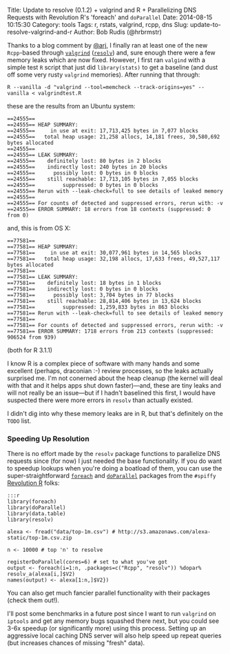 Title: Update to resolve (0.1.2) + valgrind and R + Parallelizing DNS Requests with Revolution R's 'foreach' and `doParallel`
Date: 2014-08-15 10:15:30
Category: tools
Tags: r, rstats, valgrind, rcpp, dns
Slug: update-to-resolve-valgrind-and-r
Author: Bob Rudis (@hrbrmstr)

Thanks to a blog comment by [@arj](http://twitter.com/arj), I finally ran at least one of the new `Rcpp`-based through [`valgrind`](http://valgrind.org/) ([`resolv`](https://github.com/hrbrmstr/resolv)) and, sure enough there were a few memory leaks which are now fixed. However, I first ran `valgind` with a simple test `R` script that just did `library(stats)` to get a baseline (and dust off some very rusty `valgrind` memories). After running that through:

    R --vanilla -d "valgrind --tool=memcheck --track-origins=yes" --vanilla < valgrindtest.R

these are the results from an Ubuntu system:

    ==24555==
    ==24555== HEAP SUMMARY:
    ==24555==     in use at exit: 17,713,425 bytes in 7,077 blocks
    ==24555==   total heap usage: 21,258 allocs, 14,181 frees, 30,580,692 bytes allocated
    ==24555==
    ==24555== LEAK SUMMARY:
    ==24555==    definitely lost: 80 bytes in 2 blocks
    ==24555==    indirectly lost: 240 bytes in 20 blocks
    ==24555==      possibly lost: 0 bytes in 0 blocks
    ==24555==    still reachable: 17,713,105 bytes in 7,055 blocks
    ==24555==         suppressed: 0 bytes in 0 blocks
    ==24555== Rerun with --leak-check=full to see details of leaked memory
    ==24555==
    ==24555== For counts of detected and suppressed errors, rerun with: -v
    ==24555== ERROR SUMMARY: 18 errors from 18 contexts (suppressed: 0 from 0)

and, this is from OS X:

    ==77581==
    ==77581== HEAP SUMMARY:
    ==77581==     in use at exit: 30,077,961 bytes in 14,565 blocks
    ==77581==   total heap usage: 32,198 allocs, 17,633 frees, 49,527,117 bytes allocated
    ==77581==
    ==77581== LEAK SUMMARY:
    ==77581==    definitely lost: 18 bytes in 1 blocks
    ==77581==    indirectly lost: 0 bytes in 0 blocks
    ==77581==      possibly lost: 3,704 bytes in 77 blocks
    ==77581==    still reachable: 28,814,406 bytes in 13,624 blocks
    ==77581==         suppressed: 1,259,833 bytes in 863 blocks
    ==77581== Rerun with --leak-check=full to see details of leaked memory
    ==77581==
    ==77581== For counts of detected and suppressed errors, rerun with: -v
    ==77581== ERROR SUMMARY: 1718 errors from 213 contexts (suppressed: 906524 from 939)

(both for R 3.1.1)

I know R is a complex piece of software with many hands and some excellent (perhaps, draconian :-) review processes, so the leaks actually surprised me. I'm not conerned about the heap cleanup (the kernel will deal with that and it helps apps shut down faster)&mdash;and, these are tiny leaks and will not really be an issue&mdash;but if I hadn't baselined this first, I would have suspected there were more errors in `resolv` than actually existed.

I didn't dig into why these memory leaks are in R, but that's definitely on the `TODO` list.

### Speeding Up Resolution

There is no effort made by the `resolv` package functions to parallelize DNS requests since (for now) I just needed the base functionality. If you do want to speedup lookups when you're doing a boatload of them, you can use the super-straightforward [`foreach`](http://cran.r-project.org/web/packages/foreach/index.html) and [`doParallel`](http://cran.r-project.org/web/packages/doParallel/index.html) packages from the `#spiffy` [Revolution R](http://www.revolutionanalytics.com/) folks:

    :::r
    library(foreach)
    library(doParallel)
    library(data.table)
    library(resolv)
    
    alexa <- fread("data/top-1m.csv") # http://s3.amazonaws.com/alexa-static/top-1m.csv.zip
    
    n <- 10000 # top 'n' to resolve
    
    registerDoParallel(cores=6) # set to what you've got
    output <- foreach(i=1:n, .packages=c("Rcpp", "resolv")) %dopar% resolv_a(alexa[i,]$V2)
    names(output) <- alexa[1:n,]$V2})

You can also get much fancier parallel functionality with their packages (check them out!).

I'll post some benchmarks in a future post since I want to run `valgrind` on `iptools` and get any memory bugs squashed there next, but you could see 3-6x speedup (or significantly more) using this process. Setting up an aggressive local caching DNS server will also help speed up repeat queries (but increases chances of missing "fresh" data).

